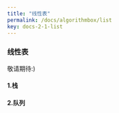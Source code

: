 ```yaml
---
title: "线性表"
permalink: /docs/algorithmbox/list
key: docs-2-1-list
---
```


### 线性表

敬请期待:)


#### 1.栈


#### 2.队列
